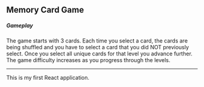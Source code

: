 ## Memory Card Game

##### Gameplay

The game starts with 3 cards. Each time you select a card, the cards are being shuffled and you have to select a card that you did NOT previously select. Once you select all unique cards for that level you advance further. The game difficulty increases as you progress through the levels.

---

This is my first React application.
